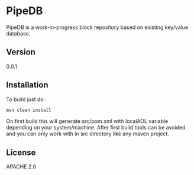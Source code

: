 PipeDB
=========


PipeDB is a work-in-progress block repository based on existing key/value database.


Version
----

0.0.1

Installation
--------------

To build just do :

```sh
mvn clean install
```

On first build this will generate src/pom.xml with localAOL variable depending on your system/machine. After first build tools can be avoided and you can only work with in src directory like any maven project. 

License
----

APACHE 2.0


